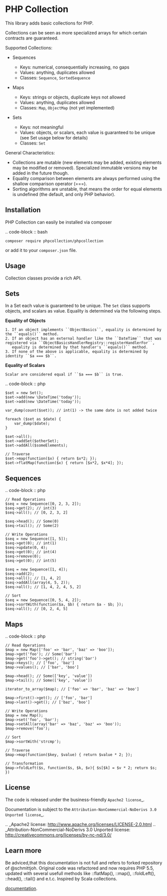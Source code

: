 PHP Collection
==============
This library adds basic collections for PHP.

Collections can be seen as more specialized arrays for which certain contracts are guaranteed.

Supported Collections:

- Sequences

  - Keys: numerical, consequentially increasing, no gaps
  - Values: anything, duplicates allowed
  - Classes: ``Sequence``, ``SortedSequence``


- Maps

  - Keys: strings or objects, duplicate keys not allowed
  - Values: anything, duplicates allowed
  - Classes: ``Map``, ``ObjectMap`` (not yet implemented)


- Sets

  - Keys: not meaningful
  - Values: objects, or scalars, each value is guaranteed to be unique (see Set usage below for details)
  - Classes: ``Set``

General Characteristics:

- Collections are mutable (new elements may be added, existing elements may be modified or removed). Specialized
  immutable versions may be added in the future though.
- Equality comparison between elements are always performed using the shallow comparison operator (===).
- Sorting algorithms are unstable, that means the order for equal elements is undefined (the default, and only PHP behavior).


Installation
------------
PHP Collection can easily be installed via composer

.. code-block :: bash

    composer require phpcollection/phpcollection

or add it to your ``composer.json`` file.

Usage
-----
Collection classes provide a rich API.

Sets
-----
In a Set each value is guaranteed to be unique. The ``Set`` class supports objects, and scalars as value. Equality
is determined via the following steps.

**Equality of Objects**

    1. If an object implements ``ObjectBasics``, equality is determined by the ``equals()`` method.
    2. If an object has an external handler like the ``DateTime`` that was registered via ``ObjectBasicsHandlerRegistry::registerHandlerFor``,
       equality is determined by that handler's ``equals()`` method.
    3. If none of the above is applicable, equality is determined by identity ``$a === $b``.

**Equality of Scalars**

    Scalar are considered equal if ``$a === $b`` is true.


.. code-block :: php

    $set = new Set();
    $set->add(new \DateTime('today'));
    $set->add(new \DateTime('today'));

    var_dump(count($set)); // int(1) -> the same date is not added twice

    foreach ($set as $date) {
        var_dump($date);
    }

    $set->all();
    $set->addSet($otherSet);
    $set->addAll($someElements);

    // Traverse
    $set->map(function($x) { return $x*2; });
    $set->flatMap(function($x) { return [$x*2, $x*4]; });


Sequences
---------

.. code-block :: php

    // Read Operations
    $seq = new Sequence([0, 2, 3, 2]);
    $seq->get(2); // int(3)
    $seq->all(); // [0, 2, 3, 2]

    $seq->head(); // Some(0)
    $seq->tail(); // Some(2)

    // Write Operations
    $seq = new Sequence([1, 5]);
    $seq->get(0); // int(1)
    $seq->update(0, 4);
    $seq->get(0); // int(4)
    $seq->remove(0);
    $seq->get(0); // int(5)

    $seq = new Sequence([1, 4]);
    $seq->add(2);
    $seq->all(); // [1, 4, 2]
    $seq->addAll(array(4, 5, 2));
    $seq->all(); // [1, 4, 2, 4, 5, 2]

    // Sort
    $seq = new Sequence([0, 5, 4, 2]);
    $seq->sortWith(function($a, $b) { return $a - $b; });
    $seq->all(); // [0, 2, 4, 5]

Maps
----

.. code-block :: php

    // Read Operations
    $map = new Map(['foo' => 'bar', 'baz' => 'boo']);
    $map->get('foo'); // Some('bar')
    $map->get('foo')->get(); // string('bar')
    $map->keys(); // ['foo', 'baz']
    $map->values(); // ['bar', 'boo']

    $map->head(); // Some(['key', 'value'])
    $map->tail(); // Some(['key', 'value'])

    iterator_to_array($map); // ['foo' => 'bar', 'baz' => 'boo']

    $map->first()->get(); // ['foo', 'bar']
    $map->last()->get(); // ['baz', 'boo']

    // Write Operations
    $map = new Map();
    $map->set('foo', 'bar');
    $map->setAll(array('bar' => 'baz', 'baz' => 'boo'));
    $map->remove('foo');

    // Sort
    $map->sortWith('strcmp');

    // Traverse
    $map->map(function($key, $value) { return $value * 2; });
    
    // Transformation
    $map->foldLeft($s, function($s, $k, $v){ $s[$k] = $v * 2; return $s; })


License
-------

The code is released under the business-friendly `Apache2 license`_.

Documentation is subject to the `Attribution-NonCommercial-NoDerivs 3.0 Unported
license`_.

.. _Apache2 license: http://www.apache.org/licenses/LICENSE-2.0.html
.. _Attribution-NonCommercial-NoDerivs 3.0 Unported license: http://creativecommons.org/licenses/by-nc-nd/3.0/



Learn more
-----------
Be adviced,that this documentation is not full and refers to forked repository of @schmittjoh. Original code was refactored and now requires PHP 5.5, updated with several usefull methods like ::flatMap(), ::map(), ::foldLeft(), ::head(), ::tail()  and e.t.c. Inspired by Scala collections.

[documentation](http://jmsyst.com/libs/php-collection).
